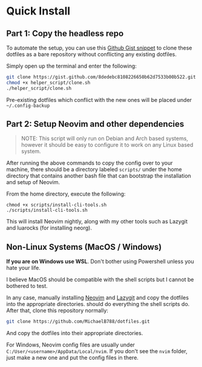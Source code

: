 # Quick Install

## Part 1: Copy the headless repo

To automate the setup, you can use this [Github Gist snippet](https://gist.github.com/8dedebc8108226650b62d7533b00b522.git) to clone these dotfiles as a bare repository 
without conflicting any existing dotfiles.

Simply open up the terminal and enter the following:

```bash
git clone https://gist.github.com/8dedebc8108226650b62d7533b00b522.git helper_script
chmod +x helper_script/clone.sh
./helper_script/clone.sh
```

Pre-existing dotfiles which conflict with the new ones will be placed under `~/.config-backup`

## Part 2: Setup Neovim and other dependencies

> NOTE: This script will only run on Debian and Arch based systems, however it should be easy to configure it to work on any Linux based system.

After running the above commands to copy the config over to your machine, there should be a directory labeled `scripts/` under the home directory 
that contains another bash file that can bootstrap the installation and setup of Neovim.

From the home directory, execute the following:

```
chmod +x scripts/install-cli-tools.sh
./scripts/install-cli-tools.sh
```

This will install Neovim nightly, along with my other tools such as Lazygit and luarocks (for installing neorg).

## Non-Linux Systems (MacOS / Windows)

**If you are on Windows use WSL**. Don't bother using Powershell unless you hate your life.

I believe MacOS should be compatible with the shell scripts but I cannot be bothered to test.

In any case, manually installing [Neovim](https://github.com/neovim/neovim/wiki/Building-Neovim/688be28f98c18e73b5043879b5963287a9b13d6c) and [Lazygit](https://github.com/jesseduffield/lazygit) and copy the dotfiles into the appropriate directories.
should do everything the shell scripts do. After that, clone this repository normally:

```bash
git clone https://github.com/MichaelB788/dotfiles.git
```

And copy the dotfiles into their appropriate directories.

For Windows, Neovim config files are usually under `C:/User/<username>/AppData/Local/nvim`. If you don't see the `nvim`
folder, just make a new one and put the config files in there.

